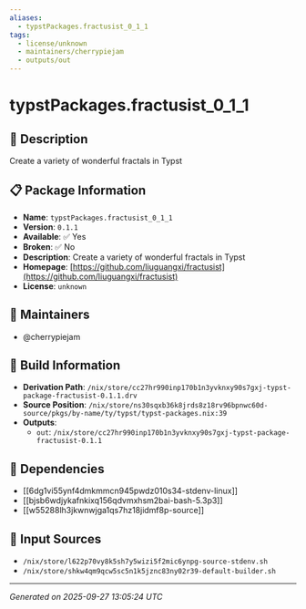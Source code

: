 ```yaml
---
aliases:
  - typstPackages.fractusist_0_1_1
tags:
  - license/unknown
  - maintainers/cherrypiejam
  - outputs/out
---
```


# typstPackages.fractusist_0_1_1

## 📝 Description

Create a variety of wonderful fractals in Typst

## 📋 Package Information

- **Name**: `typstPackages.fractusist_0_1_1`
- **Version**: `0.1.1`
- **Available**: ✅ Yes
- **Broken**: ✅ No
- **Description**: Create a variety of wonderful fractals in Typst
- **Homepage**: [https://github.com/liuguangxi/fractusist](https://github.com/liuguangxi/fractusist)
- **License**: `unknown`
## 👥 Maintainers

- @cherrypiejam


## 🔧 Build Information

- **Derivation Path**: `/nix/store/cc27hr990inp170b1n3yvknxy90s7gxj-typst-package-fractusist-0.1.1.drv`
- **Source Position**: `/nix/store/ns30sqxb36k8jrds8z18rv96bpnwc60d-source/pkgs/by-name/ty/typst/typst-packages.nix:39`
- **Outputs**:
  - `out`:  `/nix/store/cc27hr990inp170b1n3yvknxy90s7gxj-typst-package-fractusist-0.1.1`

## 🔗 Dependencies

- [[6dg1vi55ynf4dmkmmcn945pwdz010s34-stdenv-linux]]
- [[bjsb6wdjykafnkixq156qdvmxhsm2bai-bash-5.3p3]]
- [[w55288lh3jkwnwjga1qs7hz18jidmf8p-source]]

## 📁 Input Sources

- `/nix/store/l622p70vy8k5sh7y5wizi5f2mic6ynpg-source-stdenv.sh`
- `/nix/store/shkw4qm9qcw5sc5n1k5jznc83ny02r39-default-builder.sh`

---
*Generated on 2025-09-27 13:05:24 UTC*
